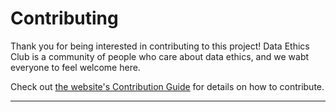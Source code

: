 # Contributing

Thank you for being interested in contributing to this project! 
Data Ethics Club is a community of people who care about data ethics, and we wabt everyone to feel welcome here.

Check out [the website's Contribution Guide](https://dataethicsclub.com/join_in/contributing.html) for details on how to contribute.

<!-- 
From Data Hazards - we need to adapt these 

## *Types* of contribution
Here are some ways to get involved. We would absolutely love your input on the following:


## *How* to contribute

[//]: # (TODO: Have a guide here to the way that the website is organised)

y are a little thin, so if you'd like to help please get in touch with us, please [send us an email][dec-email] and we will help you to find what you're looking for!

### Contributing on GitHub
If you find an [issue][issues] that you'd like to help with, then please:
1. Comment on it before you start working, so we don't repeat work.
2. [Fork](https://help.github.com/articles/fork-a-repo) this repository to your own GitHub account
3. Check that you are happy with the changes by [building the site locally](#build-the-site-locally).
4. Then, once you've made your changes, submit a [pull request](https://help.github.com/articles/creating-a-pull-request): we'll review it as quick as we can 😄.


### Build the site locally
In order to build the site locally, you'll need to run the following from your root directory:
`sphinx-build site/ site/_build/` 

These require some Python packages to run. 
You may want to set up a [virtual environment](https://docs.python.org/3/library/venv.html) first, so that you don't install these packages system-wide.
Then you can install the packages using `pip install -r requirements.txt`

-->

---
[issues]: https://github.com/very-good-science/data-hazards/issues
[dec-email]: grp-ethicaldatascience@groups.bristol.ac.uk
